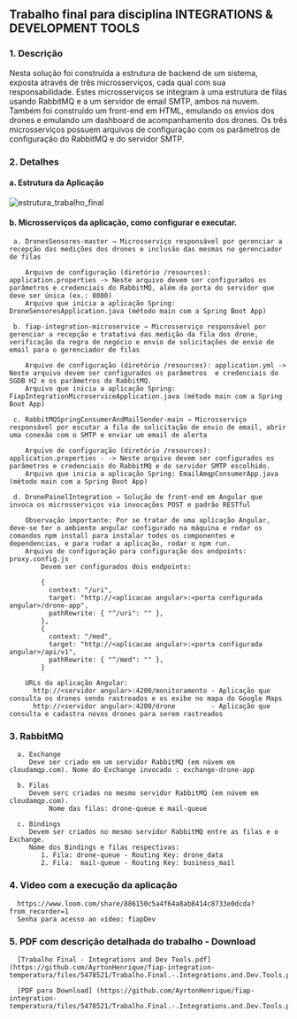 ## Trabalho final para disciplina INTEGRATIONS &amp; DEVELOPMENT TOOLS

### 1. Descrição

Nesta solução foi construída a estrutura de backend de um sistema, exposta
através de três microsserviços, cada qual com sua responsabilidade. Estes
microsserviços se integram à uma estrutura de filas usando RabbitMQ e a um
servidor de email SMTP, ambos na nuvem. Também foi construído um front-end
em HTML, emulando os envios dos drones e emulando um dashboard de
acompanhamento dos drones. Os três microsserviços possuem arquivos de
configuração com os parâmetros de configuração do RabbitMQ e do servidor
SMTP.

### 2. Detalhes

  #### a. Estrutura da Aplicação
  
  ![estrutura_trabalho_final](https://user-images.githubusercontent.com/67294168/97927097-1c50be00-1d43-11eb-910b-025192cab36e.png)

  
  #### b. Microsserviços da aplicação, como configurar e executar.
     a. DronesSensores-master → Microsserviço responsável por gerenciar a recepção das medições dos drones e inclusão das mesmas no gerenciador de filas

        Arquivo de configuração (diretório /resources): application.properties -> Neste arquivo devem ser configurados os parâmetros e credenciais do RabbitMQ, além da porta do servidor que deve ser única (ex.: 8080)
        Arquivo que inicia a aplicação Spring: DroneSensoresApplication.java (método main com a Spring Boot App)

     b. fiap-integration-microservice → Microsserviço responsável por gerenciar a recepção e tratativa das medição da fila dos drone, verificação da regra de negócio e envio de solicitações de envio de email para o gerenciador de filas

        Arquivo de configuração (diretório /resources): application.yml -> Neste arquivo devem ser configurados os parâmetros  e credenciais do SGDB H2 e os parâmetros do RabbitMQ.
        Arquivo que inicia a aplicação Spring: FiapIntegrationMicroserviceApplication.java (método main com a Spring Boot App)
        
     c. RabbitMQSpringConsumerAndMailSender-main → Microsserviço responsável por escutar a fila de solicitação de envio de email, abrir uma conexão com o SMTP e enviar um email de alerta

        Arquivo de configuração (diretório /resources): application.properties - -> Neste arquivo devem ser configurados os parâmetros e credenciais do RabbitMQ e do servidor SMTP escolhido.
        Arquivo que inicia a aplicação Spring: EmailAmqpConsumerApp.java  (método main com a Spring Boot App)
        
     d. DronePainelIntegration → Solução de front-end em Angular que invoca os microsserviços via invocações POST e padrão RESTful
     
        Observação importante: Por se tratar de uma aplicação Angular, deve-se ter o ambiente angular configurado na máquina e rodar os comandos npm install para instalar todos os componentes e dependencias, e para rodar a aplicação, rodar o npm run.
        Arquivo de configuração para configuração dos endpoints: proxy.config.js 
            Devem ser configurados dois endpoints: 
            
            {
              context: "/uri",
              target: "http://<aplicacao angular>:<porta configurada angular>/drone-app",
              pathRewrite: { "^/uri": "" },
            },
            {
              context: "/med",
              target: "http://<aplicacao angular>:<porta configurada angular>/api/v1",
              pathRewrite: { "^/med": "" },
            }
        
        URLs da aplicação Angular: 
          http://<servidor angular>:4200/monitoramento - Aplicação que consulta os drones sendo rastreados e os exibe no mapa do Google Maps
          http://<servidor angular>:4200/drone         - Aplicação que consulta e cadastra novos drones para serem rastreados
        
### 3. RabbitMQ

      a. Exchange
         Deve ser criado em um servidor RabbitMQ (em núvem em cloudamqp.com). Nome do Exchange invocado : exchange-drone-app
      
      b. Filas
         Devem serc criadas no mesmo servidor RabbitMQ (em núvem em cloudamqp.com). 
              Nome das filas: drone-queue e mail-queue
      
      c. Bindings
         Devem ser criados no mesmo servidor RabbitMQ entre as filas e o Exchange.
         Nome dos Bindings e filas respectivas: 
            1. Fila: drone-queue - Routing Key: drone_data
            2. Fila:  mail-queue - Routing Key: business_mail

### 4. Video com a execução da aplicação

      https://www.loom.com/share/886150c5a4f64a8ab8414c8733e0dcda?from_recorder=1
      Senha para acesso ao vídeo: fiapDev
      
### 5. PDF com descrição detalhada do trabalho - Download

      [Trabalho Final - Integrations and Dev Tools.pdf](https://github.com/AyrtonHenrique/fiap-integration-temperatura/files/5478521/Trabalho.Final.-.Integrations.and.Dev.Tools.pdf)
      
      [PDF para Download] (https://github.com/AyrtonHenrique/fiap-integration-temperatura/files/5478521/Trabalho.Final.-.Integrations.and.Dev.Tools.pdf)
      
      
